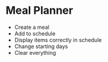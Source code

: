 Meal Planner
============

* Create a meal
* Add to schedule
* Display items correctly in schedule
* Change starting days
* Clear everything